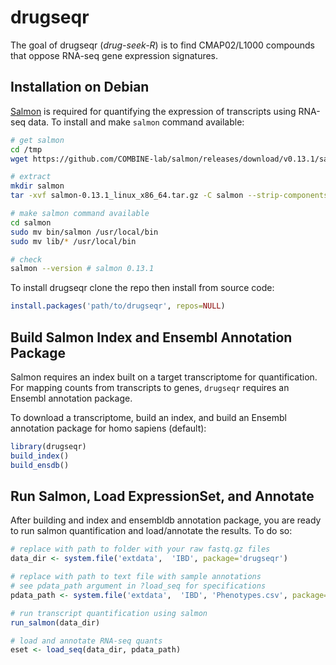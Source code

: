 # drugseqr

<!-- badges: start -->
<!-- badges: end -->

The goal of drugseqr (*drug-seek-R*) is to find CMAP02/L1000 compounds that oppose RNA-seq gene expression signatures.

## Installation on Debian

[Salmon](https://combine-lab.github.io/salmon/) is required for quantifying the expression of transcripts using RNA-seq data. To install and make `salmon` command available:

```bash
# get salmon
cd /tmp
wget https://github.com/COMBINE-lab/salmon/releases/download/v0.13.1/salmon-0.13.1_linux_x86_64.tar.gz

# extract
mkdir salmon
tar -xvf salmon-0.13.1_linux_x86_64.tar.gz -C salmon --strip-components=1

# make salmon command available
cd salmon
sudo mv bin/salmon /usr/local/bin
sudo mv lib/* /usr/local/bin

# check
salmon --version # salmon 0.13.1
```

To install drugseqr clone the repo then install from source code:

```R
install.packages('path/to/drugseqr', repos=NULL)
```

## Build Salmon Index and Ensembl Annotation Package

Salmon requires an index built on a target transcriptome for quantification. For mapping counts from transcripts to genes, `drugseqr` requires an Ensembl annotation package. 

To download a transcriptome, build an index, and build an Ensembl annotation package for homo sapiens (default):

```R
library(drugseqr)
build_index()
build_ensdb()
```

## Run Salmon, Load ExpressionSet, and Annotate

After building and index and ensembldb annotation package, you are ready to run salmon quantification and load/annotate the results. To do so:

```R
# replace with path to folder with your raw fastq.gz files
data_dir <- system.file('extdata',  'IBD', package='drugseqr')

# replace with path to text file with sample annotations
# see pdata_path argument in ?load_seq for specifications
pdata_path <- system.file('extdata',  'IBD', 'Phenotypes.csv', package='drugseqr')

# run transcript quantification using salmon
run_salmon(data_dir)

# load and annotate RNA-seq quants
eset <- load_seq(data_dir, pdata_path)
```


